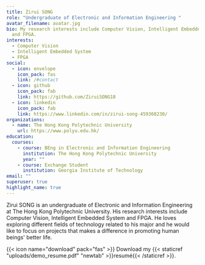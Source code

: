 ```yaml
---
title: Zirui SONG
role: "Undergraduate of Electronic and Information Engineering "
avatar_filename: avatar.jpg
bio: My research interests include Computer Vision, Intelligent Embedded System
  and FPGA.
interests:
  - Computer Vision
  - Intelligent Embedded System
  - FPGA
social:
  - icon: envelope
    icon_pack: fas
    link: /#contact
  - icon: github
    icon_pack: fab
    link: https://github.com/ZiruiSONG18
  - icon: linkedin
    icon_pack: fab
    link: https://www.linkedin.com/in/zirui-song-459368230/
organizations:
  - name: The Hong Kong Polytechnic University
    url: https://www.polyu.edu.hk/
education:
  courses:
    - course: BEng in Electronic and Information Engineering
      institution: The Hong Kong Polytechnic University
      year: ""
    - course: Exchange Student
      institution: Georgia Institute of Technology
email: ""
superuser: true
highlight_name: true
---
```

Zirui SONG is an undergraduate of Electronic and Information Engineering at The Hong Kong Polytechnic University. His research interests include Computer Vision, Intelligent Embedded System and FPGA. He loves exploring different fields of technology related to his major and he would like to focus on projects that makes a difference in promoting human beings' better life.

{{< icon name="download" pack="fas" >}} Download my {{< staticref "uploads/demo_resume.pdf" "newtab" >}}resumé{{< /staticref >}}.